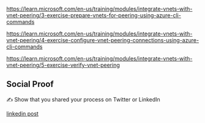 


https://learn.microsoft.com/en-us/training/modules/integrate-vnets-with-vnet-peering/3-exercise-prepare-vnets-for-peering-using-azure-cli-commands


https://learn.microsoft.com/en-us/training/modules/integrate-vnets-with-vnet-peering/4-exercise-configure-vnet-peering-connections-using-azure-cli-commands


https://learn.microsoft.com/en-us/training/modules/integrate-vnets-with-vnet-peering/5-exercise-verify-vnet-peering





## Social Proof

✍️ Show that you shared your process on Twitter or LinkedIn

[linkedin post](https://www.linkedin.com/posts/andrew-leddy_100daysofcloud-activity-7159918642900455424-9dPb?utm_source=share&utm_medium=member_desktop)
